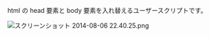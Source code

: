 html の head 要素と body 要素を入れ替えるユーザースクリプトです。

![スクリーンショット 2014-08-06 22.40.25.png](https://cloud.githubusercontent.com/assets/1396953/3827618/766d5608-1d6f-11e4-9c67-b94c8162aeb0.png)
